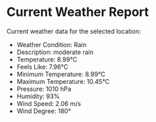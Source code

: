 # Current Weather Report
Current weather data for the selected location:
- Weather Condition: Rain
- Description: moderate rain
- Temperature: 8.99°C
- Feels Like: 7.96°C
- Minimum Temperature: 8.99°C
- Maximum Temperature: 10.45°C
- Pressure: 1010 hPa
- Humidity: 93%
- Wind Speed: 2.06 m/s
- Wind Degree: 180°
